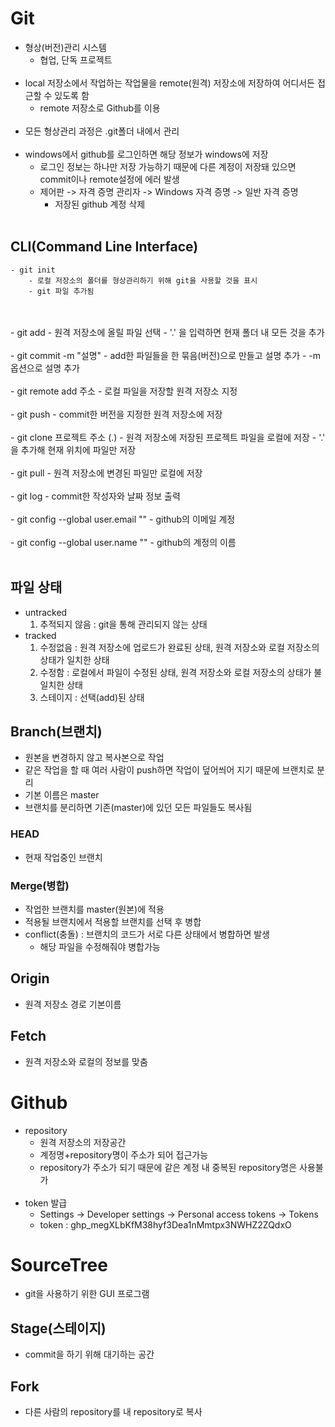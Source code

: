# Git
- 형상(버전)관리 시스템
    - 협업, 단독 프로젝트
<BR><BR>
- local 저장소에서 작업하는 작업물을 remote(원격) 저장소에 저장하여 어디서든 접근할 수 있도록 함
    - remote 저장소로 Github를 이용
<BR><BR>
- 모든 형상관리 과정은 .git폴더 내에서 관리
<BR><BR>
- windows에서 github를 로그인하면 해당 정보가 windows에 저장
    - 로그인 정보는 하나만 저장 가능하기 때문에 다른 계정이 저장돼 있으면 commit이나 remote설정에 에러 발생
    - 제어판 -> 자격 증명 관리자 -> Windows 자격 증명 -> 일반 자격 증명
        - 저장된 github 계정 삭제
<BR><BR>
## CLI(Command Line Interface)
    - git init
        - 로컬 저장소의 폴더를 형상관리하기 위해 git을 사용할 것을 표시
        - git 파일 추가됨
<BR><BR>
    - git add
        - 원격 저장소에 올릴 파일 선택
        - '.' 을 입력하면 현재 폴더 내 모든 것을 추가
<BR><BR>
    - git commit -m "설명"
        - add한 파일들을 한 묶음(버전)으로 만들고 설명 추가
        - -m 옵션으로 설명 추가
<BR><BR>
    - git remote add 주소
        - 로컬 파일을 저장할 원격 저장소 지정
<BR><BR>
    - git push
        - commit한 버전을 지정한 원격 저장소에 저장 
<BR><BR>
    - git clone 프로젝트 주소 (.)
        - 원격 저장소에 저장된 프로젝트 파일을 로컬에 저장
        - '.' 을 추가해 현재 위치에 파일만 저장
<BR><BR>
    - git pull
        - 원격 저장소에 변경된 파일만 로컬에 저장
<BR><BR>
    - git log
        - commit한 작성자와 날짜 정보 출력
<BR><BR>
    - git config --global user.email ""
        - github의 이메일 계정
<BR><BR>
    - git config --global user.name ""
        - github의 계정의 이름
<BR><BR>
## 파일 상태
- untracked
    1. 추적되지 않음 : git을 통해 관리되지 않는 상태
- tracked
    1. 수정없음 : 원격 저장소에 업로드가 완료된 상태, 원격 저장소와 로컬 저장소의 상태가 일치한 상태
    1. 수정함 : 로컬에서 파일이 수정된 상태, 원격 저장소와 로컬 저장소의 상태가 불일치한 상태
    1. 스테이지 : 선택(add)된 상태

## Branch(브랜치)
- 원본을 변경하지 않고 복사본으로 작업
- 같은 작업을 할 때 여러 사람이 push하면 작업이 덮어씌어 지기 때문에 브랜치로 분리
- 기본 이름은 master
- 브랜치를 분리하면 기존(master)에 있던 모든 파일들도 복사됨

### HEAD
- 현재 작업중인 브랜치

### Merge(병합)
- 작업한 브랜치를 master(원본)에 적용
- 적용될 브랜치에서 적용할 브랜치를 선택 후 병합
- conflict(충돌) : 브랜치의 코드가 서로 다른 상태에서 병합하면 발생
    - 해당 파일을 수정해줘야 병합가능

## Origin
- 원격 저장소 경로 기본이름

## Fetch
- 원격 저장소와 로컬의 정보를 맞춤

# Github
- repository
    - 원격 저장소의 저장공간
    - 계정명+repository명이 주소가 되어 접근가능
    - repository가 주소가 되기 때문에 같은 계정 내 중복된 repository명은 사용불가
<BR><BR>
- token 발급
    - Settings -> Developer settings -> Personal access tokens -> Tokens
    - token : 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

# SourceTree
- git을 사용하기 위한 GUI 프로그램

## Stage(스테이지)
- commit을 하기 위해 대기하는 공간

## Fork
- 다른 사람의 repository를 내 repository로 복사